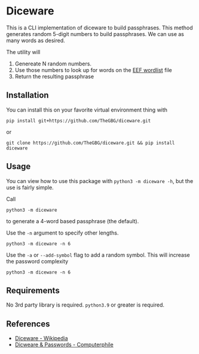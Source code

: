 # Diceware

This is a CLI implementation of diceware to build passphrases.
This method generates random 5-digit numbers to build passphrases.
We can use as many words as desired.

The utility will

1. Genereate N random numbers.
2. Use those numbers to look up for words on the [EEF wordlist](https://www.eff.org/files/2016/07/18/eff_large_wordlist.txt) file
3. Return the resulting passphrase


## Installation

You can install this on your favorite virtual environment thing with

```
pip install git+https://github.com/TheGBG/diceware.git
```

or

```
git clone https://github.com/TheGBG/diceware.git && pip install diceware
```

## Usage

You can view how to use this package with `python3 -m diceware -h`, but the use
is fairly simple.

Call

```
python3 -m diceware
```

to generate a 4-word based passphrase (the default).

Use the `-n` argument to specify other lengths.

```
python3 -m diceware -n 6
```

Use the `-a` or `--add-symbol` flag to add a random symbol. This will increase
the password complexity

```
python3 -m diceware -n 6
```

## Requirements

No 3rd party library is required. `python3.9` or greater is required.

## References

- [Diceware - Wikipedia](https://en.wikipedia.org/wiki/Diceware)
- [Dicweare & Passwords - Computerphile](https://www.youtube.com/watch?v=Pe_3cFuSw1E&ab_channel=Computerphile)
